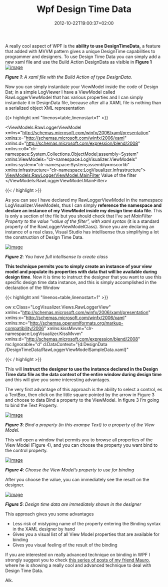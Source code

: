 ﻿---
title: "Wpf Design Time Data"
description: ""
date: 2012-10-22T19:00:37+02:00
draft: false
tags: [WPF]
categories: [WPF]
---
A really cool aspect of WPF is the  **ability to use DesignTimeData,** a feature that added with MVVM pattern gives a unique DesignTime capabilities to programmer and designers. To use Design Time Data you can simply add a new xaml file and use the Build Action DesignData as visible in  **Figure 1** [![image](http://www.codewrecks.com/blog/wp-content/uploads/2012/10/image_thumb3.png "image")](http://www.codewrecks.com/blog/wp-content/uploads/2012/10/image3.png)

 ***Figure 1***: *A xaml file with the Build Action of type DesignData.*

Now you can simply instantiate your ViewModel inside the code of Design Dat; in a simple LogViewer I have a ViewModel called RawLoggerViewModel that has various properties and I can simply instantiate it in DesignData file, because after all a XAML file is nothing than a serialized object XML representation

{{< highlight xml "linenos=table,linenostart=1" >}}


<ViewModels:RawLoggerViewModel 
    xmlns="http://schemas.microsoft.com/winfx/2006/xaml/presentation"       
    xmlns:x="http://schemas.microsoft.com/winfx/2006/xaml" xmlns:d="http://schemas.microsoft.com/expression/blend/2008" 
    xmlns:coll="clr-namespace:System.Collections.ObjectModel;assembly=System"
    xmlns:ViewModels="clr-namespace:LogVisualizer.ViewModels"
    xmlns:system="clr-namespace:System;assembly=mscorlib"
    xmlns:infrastructure="clr-namespace:LogVisualizer.Infrastructure">
    <ViewModels:RawLoggerViewModel.MainFilter>
        Value of the filter
    </ViewModels:RawLoggerViewModel.MainFilter>

{{< / highlight >}}

As you can see I have declared my RawLoggerViewModel in the namespace LogVisualizer.ViewModels, thus I can simply **reference the namespace and declare an instance of my ViewModel inside my design time data file**. This is only a section of the file but you should check that I’ve *set MainFilter Property to the value “value of the filter”, with xaml syntax* (it is a standard property of the RawLoggerViewModelClass). Since you are declaring an instance of a real class, Visual Studio has intellisense thus simplifying a lot the construction of Design Time Data.

[![image](http://www.codewrecks.com/blog/wp-content/uploads/2012/10/image_thumb4.png "image")](http://www.codewrecks.com/blog/wp-content/uploads/2012/10/image4.png)

 ***Figure 2***: *You have full intellisense to create class*

 **This technique permits you to simply create an instance of your view model and populate its properties with data that will be available during design time**. Now it is time to instruct the designer that you want to use this specific design time data instance, and this is simply accomplished in the declaration of the Window

{{< highlight xml "linenos=table,linenostart=1" >}}


ow x:Class="LogVisualizer.Views.RawLoggerView"
        xmlns="http://schemas.microsoft.com/winfx/2006/xaml/presentation"
        xmlns:x="http://schemas.microsoft.com/winfx/2006/xaml" 
    xmlns:mc="http://schemas.openxmlformats.org/markup-compatibility/2006" 
        xmlns:kissMvvm="clr-namespace:LogVisualizer.KissMvvm"
        xmlns:d="http://schemas.microsoft.com/expression/blend/2008"
        mc:Ignorable="d"
        d:DataContext="{d:DesignData /DesignTimeData/RawLoggerViewModelSampleData.xaml}"

{{< / highlight >}}

This will  **instruct the designer to use the instance declared in the Design Time data file as the data context of the entire window during design time** and this will give you some interesting advantages.

The very first advantage of this approach is the ability to select a control, es a TextBox, then click on the little square pointed by the arrow in Figure 3 and choose to data Bind a property to the ViewModel. In figure 3 I’m going to bind the Text Property.

[![image](http://www.codewrecks.com/blog/wp-content/uploads/2012/10/image_thumb5.png "image")](http://www.codewrecks.com/blog/wp-content/uploads/2012/10/image5.png)

 ***Figure 3***: *Bind a property (in this exampe Text) to a property of the View Model.*

This will open a window that permits you to browse all properties of the View Model (Figure 4), and you can choose the property you want bind to the control property.

[![image](http://www.codewrecks.com/blog/wp-content/uploads/2012/10/image_thumb6.png "image")](http://www.codewrecks.com/blog/wp-content/uploads/2012/10/image6.png)

 ***Figure 4***: *Choose the View Model’s property to use for binding*

After you choose the value, you can immediately see the result on the designer.

[![image](http://www.codewrecks.com/blog/wp-content/uploads/2012/10/image_thumb7.png "image")](http://www.codewrecks.com/blog/wp-content/uploads/2012/10/image7.png)

 ***Figure 5***: *Design time data are immediately shown in the designer*

This approach gives you some advantages

- Less risk of mistyping name of the property entering the Binding syntax in the XAML designer by hand
- Gives you a visual list of all View Model properties that are available for binding
- Gives you visual feeling of the result of the binding

If you are interested on really advanced technique on binding in WPF I strongly suggest you to check [this series of posts of my friend Mauro](http://milestone.topics.it/2012/10/xaml-design-time-data-radicaldesign_19.html), where he is showing a really cool and advanced technique to deal with Design Time Data.

Alk.
